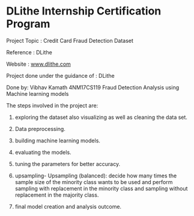 # DLithe Internship Certification Program
 
Project Topic : Credit Card Fraud Detection Dataset

Reference : DLithe

Website : www.dlithe.com

Project done under the guidance of : DLithe

Done by: Vibhav Kamath 4NM17CS119
Fraud Detection Analysis using Machine learning models

The steps involved in the project are:

1. exploring the dataset also visualizing as well as cleaning the data set.

2. Data preprocessing.

3. building machine learning models.

4. evaluating the models.

5. tuning the parameters for better accuracy.

6. upsampling- Upsampling (balanced): decide how many times the sample size of the minority class wants to be used and perform sampling with replacement in the minority class and sampling without replacement in the majority class.

7. final model creation and analysis outcome.
